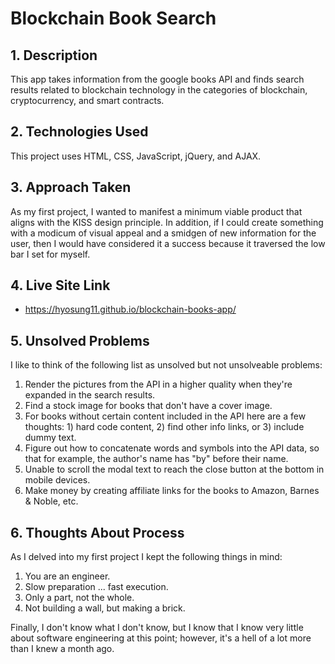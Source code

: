 # Blockchain Book Search

## 1. Description
  This app takes information from the google books API and finds search results related to blockchain technology in the categories of blockchain, cryptocurrency, and smart contracts.

## 2. Technologies Used
This project uses HTML, CSS, JavaScript, jQuery, and AJAX.

## 3. Approach Taken
As my first project, I wanted to manifest a minimum viable product that aligns with the KISS design principle. In addition, if I could create something with a modicum of visual appeal and a smidgen of new information for the user, then I would have considered it a success because it traversed the low bar I set for myself.

## 4. Live Site Link
- https://hyosung11.github.io/blockchain-books-app/

## 5. Unsolved Problems
I like to think of the following list as unsolved but not unsolveable problems:
  1. Render the pictures from the API in a higher quality when they're expanded in the search results.
  2. Find a stock image for books that don't have a cover image.
  3. For books without certain content included in the API here are a few thoughts: 1) hard code content, 2) find other info links, or 3) include dummy text.
  4. Figure out how to concatenate words and symbols into the API data, so that for example, the author's name has "by" before their name.
  5. Unable to scroll the modal text to reach the close button at the bottom in mobile devices.
  6. Make money by creating affiliate links for the books to Amazon, Barnes & Noble, etc.

## 6. Thoughts About Process
As I delved into my first project I kept the following things in mind:
  1. You are an engineer.
  2. Slow preparation ... fast execution.
  3. Only a part, not the whole.
  4. Not building a wall, but making a brick.

Finally, I don't know what I don't know, but I know that I know very little about software engineering at this point; however, it's a hell of a lot more than I knew a month ago.
